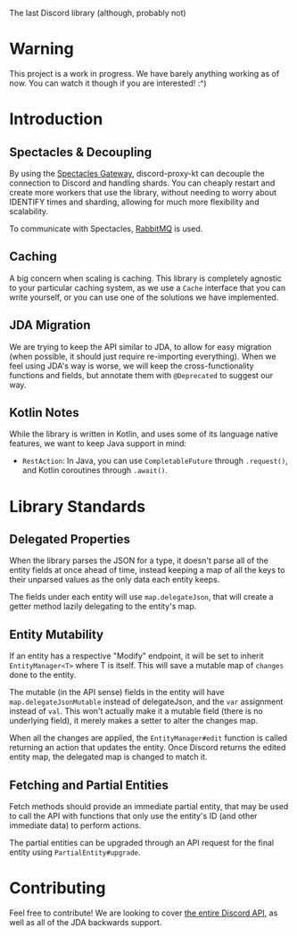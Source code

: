 The last Discord library (although, probably not)

# Warning

This project is a work in progress. We have barely anything working as of now. You can watch it though if you are interested! :^)

# Introduction

## Spectacles & Decoupling

By using the [Spectacles Gateway](https://github.com/spec-tacles/gateway), discord-proxy-kt can decouple the connection to Discord and handling shards. You can cheaply restart and create more workers that use the library, without needing to worry about IDENTIFY times and sharding, allowing for much more flexibility and scalability.

To communicate with Spectacles, [RabbitMQ](https://www.rabbitmq.com/) is used.

## Caching

A big concern when scaling is caching. This library is completely agnostic to your particular caching system, as we use a `Cache` interface that you can write yourself, or you can use one of the solutions we have implemented.

## JDA Migration

We are trying to keep the API similar to JDA, to allow for easy migration (when possible, it should just require re-importing everything). When we feel using JDA's way is worse, we will keep the cross-functionality functions and fields, but annotate them with `@Deprecated` to suggest our way.

## Kotlin Notes

While the library is written in Kotlin, and uses some of its language native features, we want to keep Java support in mind:
- `RestAction`: In Java, you can use `CompletableFuture` through `.request()`, and Kotlin coroutines through `.await()`.

# Library Standards

## Delegated Properties

When the library parses the JSON for a type, it doesn't parse all of the entity fields at once ahead of time, instead keeping a map of all the keys to their unparsed values as the only data each entity keeps.

The fields under each entity will use `map.delegateJson`, that will create a getter method lazily delegating to the entity's map.

## Entity Mutability

If an entity has a respective "Modify" endpoint, it will be set to inherit `EntityManager<T>` where T is itself. This will save a mutable map of `changes` done to the entity.

The mutable (in the API sense) fields in the entity will have `map.delegateJsonMutable` instead of delegateJson, and the `var` assignment instead of `val`. This won't actually make it a mutable field (there is no underlying field), it merely makes a setter to alter the changes map.

When all the changes are applied, the `EntityManager#edit` function is called returning an action that updates the entity. Once Discord returns the edited entity map, the delegated map is changed to match it.

## Fetching and Partial Entities

Fetch methods should provide an immediate partial entity, that may be used to call the API with functions that only use the entity's ID (and other immediate data) to perform actions.

The partial entities can be upgraded through an API request for the final entity using `PartialEntity#upgrade`.

# Contributing

Feel free to contribute! We are looking to cover [the entire Discord API](https://discord.com/developers/docs/), as well as all of the JDA backwards support.
